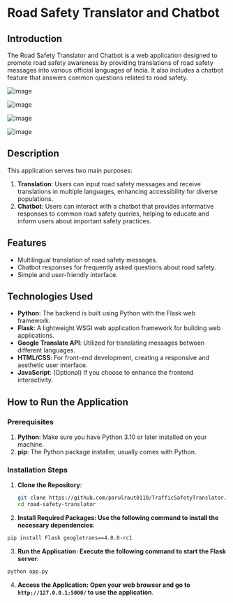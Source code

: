 # Road Safety Translator and Chatbot

## Introduction

The Road Safety Translator and Chatbot is a web application designed to promote road safety awareness by providing translations of road safety messages into various official languages of India. It also includes a chatbot feature that answers common questions related to road safety.

![image](https://github.com/user-attachments/assets/d04f1745-6d97-4db6-8a77-c17558a315b8)



![image](https://github.com/user-attachments/assets/a4d75358-a6d6-476b-8c58-8d72ee276f84)

![image](https://github.com/user-attachments/assets/f077e8f6-607d-4812-b73f-4a554ac9ae37)


![image](https://github.com/user-attachments/assets/82ab0b27-9d78-4178-a828-789fe96027ec)




## Description

This application serves two main purposes:
1. **Translation**: Users can input road safety messages and receive translations in multiple languages, enhancing accessibility for diverse populations.
2. **Chatbot**: Users can interact with a chatbot that provides informative responses to common road safety queries, helping to educate and inform users about important safety practices.

## Features

- Multilingual translation of road safety messages.
- Chatbot responses for frequently asked questions about road safety.
- Simple and user-friendly interface.

## Technologies Used

- **Python**: The backend is built using Python with the Flask web framework.
- **Flask**: A lightweight WSGI web application framework for building web applications.
- **Google Translate API**: Utilized for translating messages between different languages.
- **HTML/CSS**: For front-end development, creating a responsive and aesthetic user interface.
- **JavaScript**: (Optional) If you choose to enhance the frontend interactivity.

## How to Run the Application

### Prerequisites

1. **Python**: Make sure you have Python 3.10 or later installed on your machine.
2. **pip**: The Python package installer, usually comes with Python.

### Installation Steps

1. **Clone the Repository**:
   ```bash
   git clone https://github.com/parulraut0110/TrafficSafetyTranslator.git
   cd road-safety-translator
   ```
2. **Install Required Packages: Use the following command to install the necessary dependencies**:

```bash
pip install Flask googletrans==4.0.0-rc1
```

3. **Run the Application: Execute the following command to start the Flask server**:

```bash
python app.py
```

4. **Access the Application: Open your web browser and go to `http://127.0.0.1:5000/` to use the application**.   
